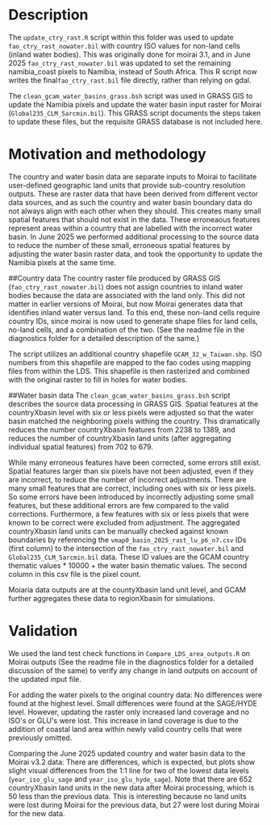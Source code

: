 # Description
The `update_ctry_rast.R` script within this folder was used to update `fao_ctry_rast_nowater.bil` with country ISO values for non-land cells (inland water bodies). This was originally done for moirai 3.1, and in June 2025 `fao_ctry_rast_nowater.bil` was updated to set the remaining namibia_coast pixels to Namibia, instead of South Africa. This R script now writes the final`fao_ctry_rast.bil` file directly, rather than relying on gdal.

The `clean_gcam_water_basins_grass.bsh` script was used in GRASS GIS to update the Namibia pixels and update the water basin input raster for Moirai (`Global235_CLM_5arcmin.bil`). This GRASS script documents the steps taken to update these files, but the requisite GRASS database is not included here.

# Motivation and methodology
The country and water basin data are separate inputs to Moirai to facilitate user-defined geographic land units that provide sub-country resolution outputs. These are raster data that have been derived from different vector data sources, and as such the country and water basin boundary data do not always align with each other when they should. This creates many small spatial features that should not exist in the data. These erroneaous features represent areas within a country that are labelled with the incorrect water basin. In June 2025 we performed additional processing to the source data to reduce the number of these small, erroneous spatial features by adjusting the water basin raster data, and took the opportunity to update the Namibia pixels at the same time.

##Country data
The country raster file produced by GRASS GIS (`fao_ctry_rast_nowater.bil`) does not assign countries to inland water bodies because the data are associated with the land only. This did not matter in earlier versions of Moirai, but now Moirai generates data that identifies inland water versus land. To this end, these non-land cells require country IDs, since moirai is now used to generate shape files for land cells, no-land cells, and a combination of the two. (See the readme file in the diagnostics folder for a detailed description of the same.)

The script utilizes an additional country shapefile `GCAM_32_w_Taiwan.shp`. ISO numbers from this shapefile are mapped to the fao codes using mapping files from within the LDS. This shapefile is then rasterized and combined with the original raster to fill in holes for water bodies.

##Water basin data
The `clean_gcam_water_basins_grass.bsh` script describes the source data processing in GRASS GIS. Spatial features at the countryXbasin level with six or less pixels were adjusted so that the water basin matched the neighboring pixels withing the country. This dramatically reduces the number countryXbasin features from 2238 to 1389, and reduces the number of countryXbasin land units (after aggregating individual spatial features) from 702 to 679.

While many erroneous features have been corrected, some errors still exist. Spatial features larger than six pixels have not been adjusted, even if they are incorrect, to reduce the number of incorrect adjustments. There are many small features that are correct, including ones with six or less pixels. So some errors have been introduced by incorrectly adjusting some small features, but these additional errors are few compared to the valid corrections. Furthermore, a few features with six or less pixels that were known to be correct were excluded from adjustment. The aggregated countryXbasin land units can be manually checked against known boundaries by referencing the  `vmap0_basin_2025_rast_lu_p6_n7.csv` IDs (first column) to the intersection of the `fao_ctry_rast_nowater.bil` and `Global235_CLM_5arcmin.bil` data. These ID values are the GCAM country thematic values * 10000 + the water basin thematic values. The second column in this csv file is the pixel count.

Moiaria data outputs are at the countyXbasin land unit level, and GCAM further aggregates these data to regionXbasin for simulations.



# Validation
We used the land test check functions in `Compare_LDS_area_outputs.R` on Moirai outputs (See the readme file in the diagnostics folder for a detailed discussion of the same) to verify any change in land outputs on account of the updated input file.

For adding the water pixels to the original country data:
No differences were found at the highest level. Small differences were found at the SAGE/HYDE level. However, updating the raster only increased land coverage and no ISO's or GLU's were lost. This increase in land coverage is due to the addition of coastal land area within newly valid country cells that were previously omitted.

Comparing the June 2025 updated country and water basin data to the Moirai v3.2 data:
There are differences, which is expected, but plots show slight visual differences from the 1:1 line for two of the lowest data levels (`year_iso_glu_sage` and `year_iso_glu_hyde_sage`). Note that there are 652 countryXbasin land units in the new data after Moirai processing, which is 50 less than the previous data. This is interesting because no land units were lost during Moirai for the previous data, but 27 were lost during Moirai for the new data. 





